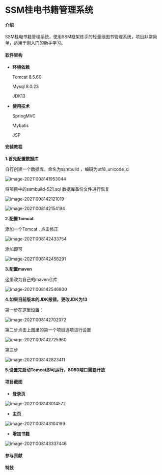 # SSM桂电书籍管理系统

#### 介绍
SSM桂电书籍管理系统，使用SSM框架练手的轻量级图书管理系统，项目非常简单，适用于刚入门的新手学习。

#### 软件架构
- **环境依赖**

  Tomcat 8.5.60

  Mysql 8.0.23

  JDK13

- **使用技术**

  SpringMVC

  Mybatis

  JSP


#### 安装教程

**1.首先配置数据库**

自行创建一个数据库，命名为ssmbuild ，编码为utf8_unicode_ci 

![image-20211008141953044](README.assets/image-20211008141953044.png)

将项目中的ssmbuild-521.sql  数据库备份文件进行恢复

![image-20211008142121019](README.assets/image-20211008142121019.png)

![image-20211008142154194](README.assets/image-20211008142154194.png)



**2.配置Tomcat**

添加一个Tomcat , 点击修正

![image-20211008142433754](README.assets/image-20211008142433754.png)

添加即可

![image-20211008142458291](README.assets/image-20211008142458291.png)



**3.配置maven**

这里改为自己的maven仓库

![image-20211008142546800](README.assets/image-20211008142546800.png)



**4.如果目前版本的JDK报错，更改JDK为13**

第一步在这里设置：

![image-20211008142702072](README.assets/image-20211008142702072.png)

第二步点击上图里的第一个项目选项进行设置 

![image-20211008142725960](README.assets/image-20211008142725960.png)

第三步

![image-20211008142823411](README.assets/image-20211008142823411.png)



**5.设置完启动Tomcat即可运行，8080端口需要开放**



#### 项目截图

- **登录页**

![image-20211008143014572](README.assets/image-20211008143014572.png)

- **主页**

![image-20211008143104199](README.assets/image-20211008143104199.png)

- **增加书籍**

![image-20211008143337446](README.assets/image-20211008143337446.png)

#### 参与贡献




#### 特技

